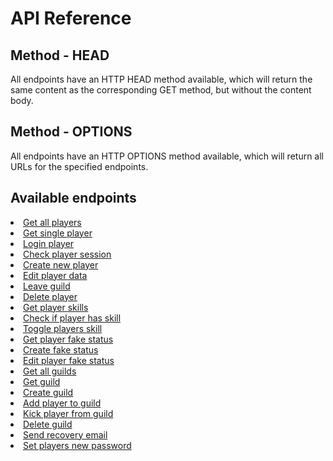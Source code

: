 # API Reference

## Method - HEAD

<p>All endpoints have an HTTP HEAD method available, which will return the same content as the corresponding GET method, but without the content body.</p>

## Method - OPTIONS

<p>All endpoints have an HTTP OPTIONS method available, which will return all URLs for the specified endpoints.</p>

## Available endpoints

<deflist collapsible="true" default-state="collapsed">
    <def title="Players">
		<list>
	        <li><a href="getAllPlayers.md">Get all players</a></li>
	        <li><a href="getPlayer.md">Get single player</a></li>
	        <li><a href="loginPlayer.md">Login player</a></li>
	        <li><a href="checkPlayerSession.md">Check player session</a></li>
	        <li><a href="createPlayer.md">Create new player</a></li>
	        <li><a href="editPlayer.md">Edit player data</a></li>
	        <li><a href="leaveGuild.md">Leave guild</a></li>
	        <li><a href="deletePlayer.md">Delete player</a></li>
        </list>
	</def>
	<def title="Skills">
		<list>
	        <li><a href="getSkills.md">Get player skills</a></li>
	        <li><a href="checkSkill.md">Check if player has skill</a></li>
	        <li><a href="toggleSkill.md">Toggle players skill</a></li>
        </list>
	</def>
	<def title="Skills">
		<list>
	        <li><a href="getFakeStatus.md">Get player fake status</a></li>
	        <li><a href="postFakeStatus.md">Create fake status</a></li>
	        <li><a href="patchFakeStatus.md">Edit player fake status</a></li>
        </list>
	</def>
	<def title="Guilds">
		<list>
	        <li><a href="getGuilds.md">Get all guilds</a></li>
	        <li><a href="getGuildSingle.md">Get guild</a></li>
	        <li><a href="postGuild.md">Create guild</a></li>
	        <li><a href="addPlayer.md">Add player to guild</a></li>
	        <li><a href="kickPlayer.md">Kick player from guild</a></li>
	        <li><a href="deleteGuild.md">Delete guild</a></li>
        </list>
	</def>
	<def title="Password recovery">
		<list>
	        <li><a href="send.md">Send recovery email</a></li>
	        <li><a href="patch.md">Set players new password</a></li>
        </list>
	</def>
</deflist>